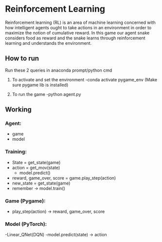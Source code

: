 # Reinforcement Learning
Reinforcement learning (RL) is an area of machine learning concerned with how intelligent agents ought to take actions in an environment in order to maximize the notion of cumulative reward.
In this game our agent snake considers food as reward and the snake learns through reinforcement learning and understands the environment.

## How to run
Run these 2 queries in anaconda prompt/python cmd

1. To activate and set the environment
	-conda activate pygame_env (Make sure pygame lib is installed)

2. To run the game
	-python agent.py


## Working

### Agent:
- game
- model

### Training:
- State = get_state(game)
- action = get_mov(state)
	- model.predict()
- reward, game_over, score = game.play_step(action)
- new_state = get_state(game)
- remember -> model.train()

### Game (Pygame):
- play_step(action)
	-> reward, game_over, score
	
### Model (PyTorch):
-Linear_QNet(DQN)
-model.predict(state) -> action
